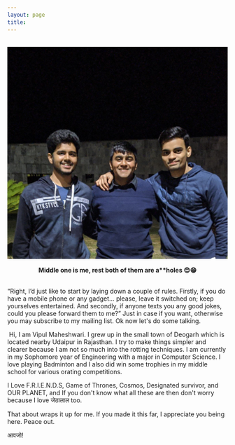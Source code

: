 ```yaml
---
layout: page
title: 
---
```


&nbsp;
![About](/assets/me2.jpg)
<figcaption align = "center"><b>Middle one is me, rest both of them are a**holes 😊😁</b></figcaption>
&nbsp;

“Right, I’d just like to start by laying down a couple of rules. Firstly, if you do have a mobile phone or any gadget… please, leave it switched on; keep yourselves entertained. And secondly, if anyone texts you any good jokes, could you please forward them to me?” Just in case if you want, otherwise you may subscribe to my mailing list. Ok now let's do some talking.

​
Hi, I am Vipul Maheshwari. I grew up in the small town of Deogarh which is located nearby Udaipur in Rajasthan. I try to make things simpler and clearer because I am not so much into the rotting techniques. I am currently in my Sophomore year of Engineering with a major in Computer Science. I love playing Badminton and I also did win some trophies in my middle school for various orating competitions.

I Love F.R.I.E.N.D.S, Game of Thrones, Cosmos, Designated survivor, and OUR PLANET, and If you don't know what all these are then don't worry because I love जेठालाल too.

That about wraps it up for me. If you made it this far, I appreciate you being here. Peace out.

आवजो!
